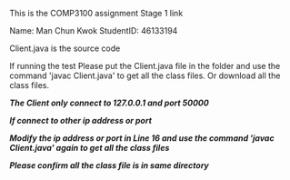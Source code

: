 This is the COMP3100 assignment Stage 1 link

Name: Man Chun Kwok
StudentID: 46133194

Client.java is the source code

If running the test
Please put the Client.java file in the folder and use the command 'javac Client.java' to get all the class files.
Or download all the class files.

***The Client only connect to 127.0.0.1 and port 50000***

***If connect to other ip address or port***

***Modify the ip address or port in Line 16 and use the command 'javac Client.java' again to get all the class files***

***Please confirm all the class file is in same directory***
